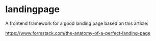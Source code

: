 landingpage
===========

A frontend framework for a good landing page based on this article:

https://www.formstack.com/the-anatomy-of-a-perfect-landing-page
